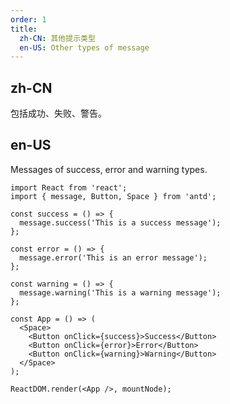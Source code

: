 ```yaml
---
order: 1
title:
  zh-CN: 其他提示类型
  en-US: Other types of message
---
```


## zh-CN

包括成功、失败、警告。

## en-US

Messages of success, error and warning types.

```tsx
import React from 'react';
import { message, Button, Space } from 'antd';

const success = () => {
  message.success('This is a success message');
};

const error = () => {
  message.error('This is an error message');
};

const warning = () => {
  message.warning('This is a warning message');
};

const App = () => (
  <Space>
    <Button onClick={success}>Success</Button>
    <Button onClick={error}>Error</Button>
    <Button onClick={warning}>Warning</Button>
  </Space>
);

ReactDOM.render(<App />, mountNode);
```
